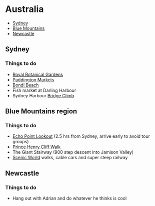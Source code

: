 # Australia

- [Sydney](#sydney)
- [Blue Mountains](#blue-mountains-region)
- [Newcastle](#newcastle)

## Sydney
### Things to do
* [Royal Botanical Gardens](http://www.tripadvisor.com/Attraction_Review-g255060-d257464-Reviews-Royal_Botanic_Gardens-Sydney_New_South_Wales.html)
* [Paddington Markets](http://www.paddingtonmarkets.com.au/)
* [Bondi Beach](http://www.lonelyplanet.com/australia/sydney/sights/beaches-islands-waterfronts/bondi-beach)
* Fish market at Darling Harbour
* Sydney Harbour [Bridge Climb](http://www.bridgeclimb.com/)

## Blue Mountains region
### Things to do
* [Echo Point Lookout](http://www.visitnsw.com/destinations/blue-mountains/katoomba-area/katoomba/attractions/echo-point-lookout-three-sisters) (2.5 hrs from Sydney, arrive early to avoid tour groups)
* [Prince Henry Cliff Walk](http://www.nationalparks.nsw.gov.au/blue-mountains-national-park/prince-henry-cliff-walk/walking)
* The Giant Stairway (900 step descent into Jamison Valley)
* [Scenic World](http://www.scenicworld.com.au/) walks, cable cars and super steep railway 

## Newcastle

### Things to do
* Hang out with Adrian and do whatever he thinks is cool
